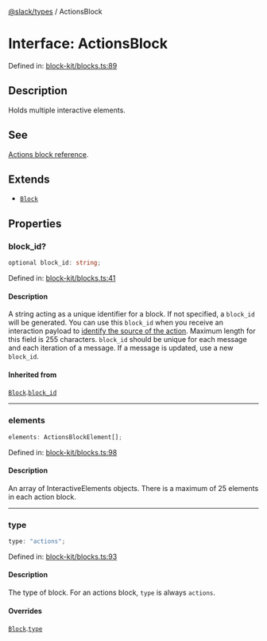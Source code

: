 [@slack/types](../index.md) / ActionsBlock

# Interface: ActionsBlock

Defined in: [block-kit/blocks.ts:89](https://github.com/slackapi/node-slack-sdk/blob/main/packages/types/src/block-kit/blocks.ts#L89)

## Description

Holds multiple interactive elements.

## See

[Actions block reference](https://docs.slack.dev/reference/block-kit/blocks/actions-block).

## Extends

- [`Block`](Block.md)

## Properties

### block\_id?

```ts
optional block_id: string;
```

Defined in: [block-kit/blocks.ts:41](https://github.com/slackapi/node-slack-sdk/blob/main/packages/types/src/block-kit/blocks.ts#L41)

#### Description

A string acting as a unique identifier for a block. If not specified, a `block_id` will be generated.
You can use this `block_id` when you receive an interaction payload to
[identify the source of the action](https://docs.slack.dev/interactivity/handling-user-interaction#payloads).
Maximum length for this field is 255 characters. `block_id` should be unique for each message and each iteration of
a message. If a message is updated, use a new `block_id`.

#### Inherited from

[`Block`](Block.md).[`block_id`](Block.md#block_id)

***

### elements

```ts
elements: ActionsBlockElement[];
```

Defined in: [block-kit/blocks.ts:98](https://github.com/slackapi/node-slack-sdk/blob/main/packages/types/src/block-kit/blocks.ts#L98)

#### Description

An array of InteractiveElements objects.
There is a maximum of 25 elements in each action block.

***

### type

```ts
type: "actions";
```

Defined in: [block-kit/blocks.ts:93](https://github.com/slackapi/node-slack-sdk/blob/main/packages/types/src/block-kit/blocks.ts#L93)

#### Description

The type of block. For an actions block, `type` is always `actions`.

#### Overrides

[`Block`](Block.md).[`type`](Block.md#type)
